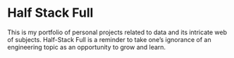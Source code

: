 # Half Stack Full

This is my portfolio of personal projects related to data and its intricate web of subjects. Half-Stack Full is a reminder to take one’s ignorance of an engineering topic as an opportunity to grow and learn.